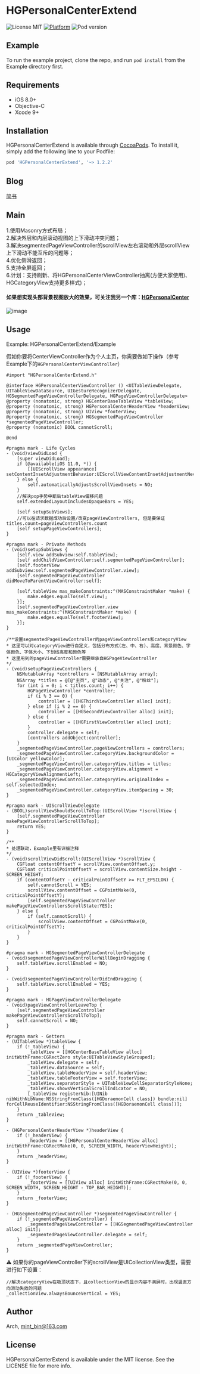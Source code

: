 # HGPersonalCenterExtend

![License MIT](https://img.shields.io/dub/l/vibe-d.svg) 
[![Platform](https://img.shields.io/cocoapods/p/HGPersonalCenterExtend.svg?style=flat)](http://cocoapods.org/pods/HGPersonalCenterExtend)
![Pod version](http://img.shields.io/cocoapods/v/HGPersonalCenterExtend.svg?style=flat)

## Example

To run the example project, clone the repo, and run `pod install` from the Example directory first.

## Requirements

- iOS 8.0+ 
- Objective-C
- Xcode 9+

## Installation

HGPersonalCenterExtend is available through [CocoaPods](https://cocoapods.org). To install
it, simply add the following line to your Podfile:

```ruby
pod 'HGPersonalCenterExtend', '~> 1.2.2'
```

## Blog
[简书](https://www.jianshu.com/p/8b87837d9e3a)

## Main 
1.使用Masonry方式布局；  
2.解决外层和内层滚动视图的上下滑动冲突问题；  
3.解决segmentedPageViewController的scrollView左右滚动和外层scrollView上下滑动不能互斥的问题等；  
4.优化侧滑返回；  
5.支持全屏返回；  
6.计划：支持刷新、将HGPersonalCenterViewController抽离(方便大家使用)、HGCategoryView支持更多样式)； 

#### 如果想实现头部背景视图放大的效果，可关注我另一个库：[HGPersonalCenter](https://github.com/ArchLL/HGPersonalCenter)  

![image](https://github.com/ArchLL/HGPersonalCenterExtend/blob/master/show.gif)  

## Usage
Example: HGPersonalCenterExtend/Example

假如你要将CenterViewController作为个人主页，你需要做如下操作（参考Example下的`HGPersonalCenterViewController`）
```Objc
#import "HGPersonalCenterExtend.h"

@interface HGPersonalCenterViewController () <UITableViewDelegate, UITableViewDataSource, UIGestureRecognizerDelegate, HGSegmentedPageViewControllerDelegate, HGPageViewControllerDelegate>
@property (nonatomic, strong) HGCenterBaseTableView *tableView;
@property (nonatomic, strong) HGPersonalCenterHeaderView *headerView;
@property (nonatomic, strong) UIView *footerView;
@property (nonatomic, strong) HGSegmentedPageViewController *segmentedPageViewController;
@property (nonatomic) BOOL cannotScroll;

@end

#pragma mark - Life Cycles
- (void)viewDidLoad {
    [super viewDidLoad];
    if (@available(iOS 11.0, *)) {
        [[UIScrollView appearance] setContentInsetAdjustmentBehavior:UIScrollViewContentInsetAdjustmentNever];
    } else {
        self.automaticallyAdjustsScrollViewInsets = NO;
    }
    //解决pop手势中断后tableView偏移问题
    self.extendedLayoutIncludesOpaqueBars = YES;

    [self setupSubViews];
    //可以在请求数据成功后设置/改变pageViewControllers, 但是要保证titles.count=pageViewControllers.count
    [self setupPageViewControllers];
}

#pragma mark - Private Methods
- (void)setupSubViews {
    [self.view addSubview:self.tableView];
    [self addChildViewController:self.segmentedPageViewController];
    [self.footerView addSubview:self.segmentedPageViewController.view];
    [self.segmentedPageViewController didMoveToParentViewController:self];
    
    [self.tableView mas_makeConstraints:^(MASConstraintMaker *make) {
        make.edges.equalTo(self.view);
    }];
    [self.segmentedPageViewController.view mas_makeConstraints:^(MASConstraintMaker *make) {
        make.edges.equalTo(self.footerView);
    }];
}

/**设置segmentedPageViewController的pageViewControllers和categoryView
* 这里可以对categoryView进行自定义，包括分布方式(左、中、右)、高度、背景颜色、字体颜色、字体大小、下划线高度和颜色等
* 这里用到的pageViewController需要继承自HGPageViewController
*/
- (void)setupPageViewControllers {
    NSMutableArray *controllers = [NSMutableArray array];
    NSArray *titles = @[@"主页", @"动态", @"关注", @"粉丝"];
    for (int i = 0; i < titles.count; i++) {
        HGPageViewController *controller;
        if (i % 3 == 0) {
            controller = [[HGThirdViewController alloc] init];
        } else if (i % 2 == 0) {
            controller = [[HGSecondViewController alloc] init];
        } else {
            controller = [[HGFirstViewController alloc] init];
        }
        controller.delegate = self;
        [controllers addObject:controller];
    }
    _segmentedPageViewController.pageViewControllers = controllers;
    _segmentedPageViewController.categoryView.backgroundColor = [UIColor yellowColor];
    _segmentedPageViewController.categoryView.titles = titles;
    _segmentedPageViewController.categoryView.alignment = HGCategoryViewAlignmentLeft;
    _segmentedPageViewController.categoryView.originalIndex = self.selectedIndex;
    _segmentedPageViewController.categoryView.itemSpacing = 30;
}

#pragma mark - UIScrollViewDelegate
- (BOOL)scrollViewShouldScrollToTop:(UIScrollView *)scrollView {
    [self.segmentedPageViewController makePageViewControllerScrollToTop];
    return YES;
}

/**
* 处理联动，Example里有详细注释
*/
- (void)scrollViewDidScroll:(UIScrollView *)scrollView {
    CGFloat contentOffsetY = scrollView.contentOffset.y;
    CGFloat criticalPointOffsetY = scrollView.contentSize.height - SCREEN_HEIGHT;
    if (contentOffsetY - criticalPointOffsetY >= FLT_EPSILON) {
        self.cannotScroll = YES;
        scrollView.contentOffset = CGPointMake(0, criticalPointOffsetY);
        [self.segmentedPageViewController makePageViewControllersScrollState:YES];
    } else {
        if (self.cannotScroll) {
            scrollView.contentOffset = CGPointMake(0, criticalPointOffsetY);
        }
    }
}

#pragma mark - HGSegmentedPageViewControllerDelegate
- (void)segmentedPageViewControllerWillBeginDragging {
    self.tableView.scrollEnabled = NO;
}

- (void)segmentedPageViewControllerDidEndDragging {
    self.tableView.scrollEnabled = YES;
}

#pragma mark - HGPageViewControllerDelegate
- (void)pageViewControllerLeaveTop {
    [self.segmentedPageViewController makePageViewControllersScrollToTop];
    self.cannotScroll = NO;
}

#pragma mark - Getters
- (UITableView *)tableView {
    if (!_tableView) {
        _tableView = [[HGCenterBaseTableView alloc] initWithFrame:CGRectZero style:UITableViewStyleGrouped];
        _tableView.delegate = self;
        _tableView.dataSource = self;
        _tableView.tableHeaderView = self.headerView;
        _tableView.tableFooterView = self.footerView;
        _tableView.separatorStyle = UITableViewCellSeparatorStyleNone;
        _tableView.showsVerticalScrollIndicator = NO;
        [_tableView registerNib:[UINib nibWithNibName:NSStringFromClass([HGDoraemonCell class]) bundle:nil] forCellReuseIdentifier:NSStringFromClass([HGDoraemonCell class])];
    }
    return _tableView;
}

- (HGPersonalCenterHeaderView *)headerView {
    if (!_headerView) {
        _headerView = [[HGPersonalCenterHeaderView alloc] initWithFrame:CGRectMake(0, 0, SCREEN_WIDTH, headerViewHeight)];
    }
    return _headerView;
}

- (UIView *)footerView {
    if (!_footerView) {
        _footerView = [[UIView alloc] initWithFrame:CGRectMake(0, 0, SCREEN_WIDTH, SCREEN_HEIGHT - TOP_BAR_HEIGHT)];
    }
    return _footerView;
}

- (HGSegmentedPageViewController *)segmentedPageViewController {
    if (!_segmentedPageViewController) {
        _segmentedPageViewController = [[HGSegmentedPageViewController alloc] init];
        _segmentedPageViewController.delegate = self;
    }
    return _segmentedPageViewController;
}
```

⚠️ 如果你的pageViewController下的scrollView是UICollectionView类型，需要进行如下设置：
```Objc
//解决categoryView在吸顶状态下，且collectionView的显示内容不满屏时，出现竖直方向滑动失效的问题
_collectionView.alwaysBounceVertical = YES;
```

## Author

Arch, mint_bin@163.com

## License

HGPersonalCenterExtend is available under the MIT license. See the LICENSE file for more info.

